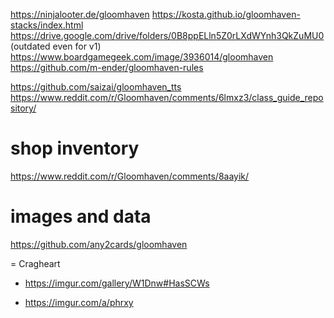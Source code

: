 https://ninjalooter.de/gloomhaven
https://kosta.github.io/gloomhaven-stacks/index.html
https://drive.google.com/drive/folders/0B8ppELln5Z0rLXdWYnh3QkZuMU0 (outdated even for v1)
https://www.boardgamegeek.com/image/3936014/gloomhaven
https://github.com/m-ender/gloomhaven-rules

https://github.com/saizai/gloomhaven_tts
https://www.reddit.com/r/Gloomhaven/comments/6lmxz3/class_guide_repository/

# shop inventory
https://www.reddit.com/r/Gloomhaven/comments/8aayik/

# images and data
https://github.com/any2cards/gloomhaven

= Cragheart
* https://imgur.com/gallery/W1Dnw#HasSCWs
+ https://imgur.com/a/phrxy
